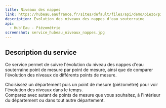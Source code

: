 ```yaml
---
title: Niveaux des nappes
link: https://hubeau.eaufrance.fr/sites/default/files/api/demo/piezo/piezo.htm
description: Evolution des niveaux des nappes d'eau souterraine
api:
  - Hub'Eau - Piézométrie
screenshot: service_hubeau_niveaux_nappes.jpg
---
```


## Description du service

Ce service permet de suivre l'évolution du niveau des nappes d'eau souterraine point de mesure par point de mesure, ainsi que de comparer l'évolution des niveaux de différents points de mesure.

Choisissez un département puis un point de mesure (piézomètre) pour voir l'évolution des niveaux dans le temps.  
Comparez avec autant de points de mesure que vous souhaitez, à l'intérieur du département ou dans tout autre département.
